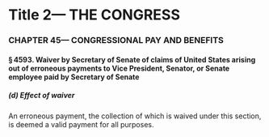 
# Title 2— THE CONGRESS
### CHAPTER 45— CONGRESSIONAL PAY AND BENEFITS
#### § 4593. Waiver by Secretary of Senate of claims of United States arising out of erroneous payments to Vice President, Senator, or Senate employee paid by Secretary of Senate
##### (d) Effect of waiver

An erroneous payment, the collection of which is waived under this section, is deemed a valid payment for all purposes.
